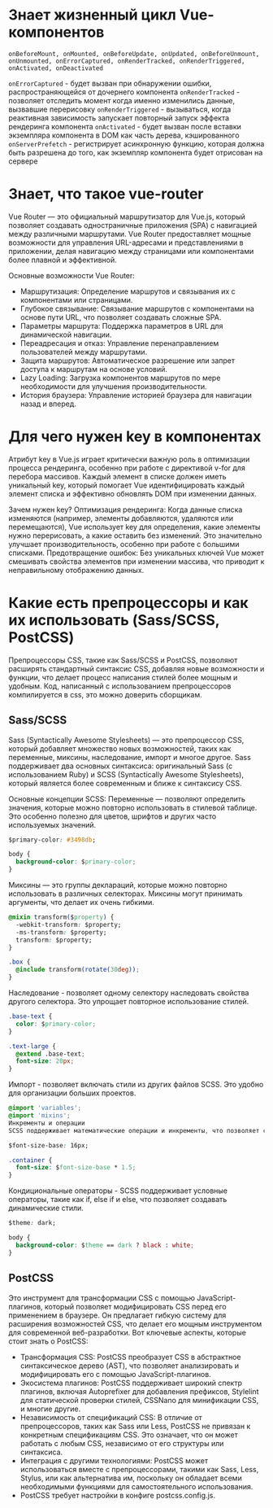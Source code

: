 # Знает жизненный цикл Vue-компонентов

```onBeforeMount, onMounted, onBeforeUpdate, onUpdated, onBeforeUnmount, onUnmounted, onErrorCaptured, onRenderTracked, onRenderTriggered, onActivated, onDeactivated```

```onErrorCaptured``` - будет вызван при обнаружении ошибки, распространяющейся от дочернего компонента
```onRenderTracked``` - позволяет отследить момент когда именно изменились данные, вызвавшие перерисовку
```onRenderTriggered``` - вызываться, когда реактивная зависимость запускает повторный запуск эффекта рендеринга компонента
```onActivated``` - будет вызван после вставки экземпляра компонента в DOM как часть дерева, кэшированного <KeepAlive>
```onServerPrefetch``` - регистрирует асинхронную функцию, которая должна быть разрешена до того, как экземпляр компонента будет отрисован на сервере

# Знает, что такое vue-router

Vue Router — это официальный маршрутизатор для Vue.js, который позволяет создавать одностраничные приложения (SPA) с навигацией между различными маршрутами. Vue Router предоставляет мощные возможности для управления URL-адресами и представлениями в приложении, делая навигацию между страницами или компонентами более плавной и эффективной.

Основные возможности Vue Router:
- Маршрутизация: Определение маршрутов и связывания их с компонентами или страницами.
- Глубокое связывание: Связывание маршрутов с компонентами на основе пути URL, что позволяет создавать сложные SPA.
- Параметры маршрута: Поддержка параметров в URL для динамической навигации.
- Переадресация и отказ: Управление перенаправлением пользователей между маршрутами.
- Защита маршрутов: Автоматическое разрешение или запрет доступа к маршрутам на основе условий.
- Lazy Loading: Загрузка компонентов маршрутов по мере необходимости для улучшения производительности.
- История браузера: Управление историей браузера для навигации назад и вперед.

# Для чего нужен key в компонентах
Атрибут key в Vue.js играет критически важную роль в оптимизации процесса рендеринга, особенно при работе с директивой v-for для перебора массивов. Каждый элемент в списке должен иметь уникальный key, который помогает Vue идентифицировать каждый элемент списка и эффективно обновлять DOM при изменении данных.

Зачем нужен key?
Оптимизация рендеринга: Когда данные списка изменяются (например, элементы добавляются, удаляются или перемещаются), Vue использует key для определения, какие элементы нужно перерисовать, а какие оставить без изменений. Это значительно улучшает производительность, особенно при работе с большими списками.
Предотвращение ошибок: Без уникальных ключей Vue может смешивать свойства элементов при изменении массива, что приводит к неправильному отображению данных.

# Какие есть препроцессоры и как их использовать (Sass/SCSS, PostCSS)

Препроцессоры CSS, такие как Sass/SCSS и PostCSS, позволяют расширять стандартный синтаксис CSS, добавляя новые возможности и функции, что делает процесс написания стилей более мощным и удобным. Код, написанный с использованием препроцессоров компилируется в css, это можно доверить сборщикам.

Sass/SCSS
-
Sass (Syntactically Awesome Stylesheets) — это препроцессор CSS, который добавляет множество новых возможностей, таких как переменные, миксины, наследование, импорт и многое другое. Sass поддерживает два основных синтаксиса: оригинальный Sass (с использованием Ruby) и SCSS (Syntactically Awesome Stylesheets), который является более современным и ближе к синтаксису CSS.

Основные концепции SCSS:
Переменные — позволяют определить значения, которые можно повторно использовать в стилевой таблице. Это особенно полезно для цветов, шрифтов и других часто используемых значений.
```css
$primary-color: #3498db;

body {
  background-color: $primary-color;
}
```

Миксины — это группы деклараций, которые можно повторно использовать в различных селекторах. Миксины могут принимать аргументы, что делает их очень гибкими.
```css
@mixin transform($property) {
  -webkit-transform: $property;
  -ms-transform: $property;
  transform: $property;
}

.box { 
  @include transform(rotate(30deg)); 
}
```

Наследование - позволяет одному селектору наследовать свойства другого селектора. Это упрощает повторное использование стилей.
```css
.base-text {
  color: $primary-color;
}

.text-large {
  @extend .base-text;
  font-size: 20px;
}
```

Импорт - позволяет включать стили из других файлов SCSS. Это удобно для организации больших проектов.
```css
@import 'variables';
@import 'mixins';
Инкременты и операции
SCSS поддерживает математические операции и инкременты, что позволяет создавать динамические значения.

$font-size-base: 16px;

.container {
  font-size: $font-size-base * 1.5;
}
```

Кондициональные операторы - SCSS поддерживает условные операторы, такие как if, else if и else, что позволяет создавать динамические стили.
```css
$theme: dark;

body {
  background-color: $theme == dark ? black : white;
}
```

PostCSS
-
Это инструмент для трансформации CSS с помощью JavaScript-плагинов, который позволяет модифицировать CSS перед его применением в браузере. Он предлагает гибкую систему для расширения возможностей CSS, что делает его мощным инструментом для современной веб-разработки. Вот ключевые аспекты, которые стоит знать о PostCSS:
- Трансформация CSS: PostCSS преобразует CSS в абстрактное синтаксическое дерево (AST), что позволяет анализировать и модифицировать его с помощью JavaScript-плагинов.
- Экосистема плагинов: PostCSS поддерживает широкий спектр плагинов, включая Autoprefixer для добавления префиксов, Stylelint для статической проверки стилей, CSSNano для минификации CSS, и многие другие.
- Независимость от спецификаций CSS: В отличие от препроцессоров, таких как Sass или Less, PostCSS не привязан к конкретным спецификациям CSS. Это означает, что он может работать с любым CSS, независимо от его структуры или синтаксиса.
- Интеграция с другими технологиями: PostCSS может использоваться вместе с препроцессорами, такими как Sass, Less, Stylus, или как альтернатива им, поскольку он обладает всеми необходимыми функциями для самостоятельного использования.
- PostCSS требует настройки в конфиге postcss.config.js.
